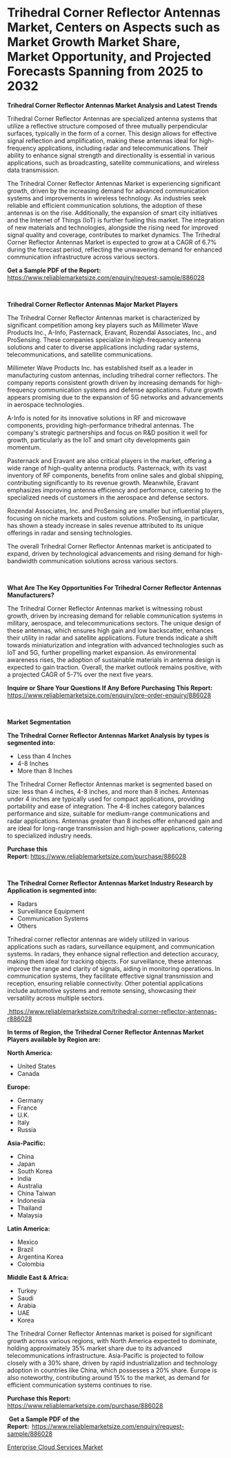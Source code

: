 <p><h1>Trihedral Corner Reflector Antennas Market, Centers on Aspects such as Market Growth Market Share, Market Opportunity, and Projected Forecasts Spanning from 2025 to 2032</h1></p><p><strong>Trihedral Corner Reflector Antennas Market Analysis and Latest Trends</strong></p>
<p><p>Trihedral Corner Reflector Antennas are specialized antenna systems that utilize a reflective structure composed of three mutually perpendicular surfaces, typically in the form of a corner. This design allows for effective signal reflection and amplification, making these antennas ideal for high-frequency applications, including radar and telecommunications. Their ability to enhance signal strength and directionality is essential in various applications, such as broadcasting, satellite communications, and wireless data transmission.</p><p>The Trihedral Corner Reflector Antennas Market is experiencing significant growth, driven by the increasing demand for advanced communication systems and improvements in wireless technology. As industries seek reliable and efficient communication solutions, the adoption of these antennas is on the rise. Additionally, the expansion of smart city initiatives and the Internet of Things (IoT) is further fueling this market. The integration of new materials and technologies, alongside the rising need for improved signal quality and coverage, contributes to market dynamics. The Trihedral Corner Reflector Antennas Market is expected to grow at a CAGR of 6.7% during the forecast period, reflecting the unwavering demand for enhanced communication infrastructure across various sectors.</p></p>
<p><strong>Get a Sample PDF of the Report:&nbsp;</strong> <a href="https://www.reliablemarketsize.com/enquiry/request-sample/886028?utm_campaign=2293&utm_medium=2&utm_source=Github&utm_content=ia&utm_term=15022025&utm_id=trihedral-corner-reflector-antennas">https://www.reliablemarketsize.com/enquiry/request-sample/886028</a></p>
<p>&nbsp;</p>
<p><strong>Trihedral Corner Reflector Antennas Major Market Players</strong></p>
<p><p>The Trihedral Corner Reflector Antennas market is characterized by significant competition among key players such as Millimeter Wave Products Inc., A-Info, Pasternack, Eravant, Rozendal Associates, Inc., and ProSensing. These companies specialize in high-frequency antenna solutions and cater to diverse applications including radar systems, telecommunications, and satellite communications.</p><p>Millimeter Wave Products Inc. has established itself as a leader in manufacturing custom antennas, including trihedral corner reflectors. The company reports consistent growth driven by increasing demands for high-frequency communication systems and defense applications. Future growth appears promising due to the expansion of 5G networks and advancements in aerospace technologies.</p><p>A-Info is noted for its innovative solutions in RF and microwave components, providing high-performance trihedral antennas. The company's strategic partnerships and focus on R&D position it well for growth, particularly as the IoT and smart city developments gain momentum.</p><p>Pasternack and Eravant are also critical players in the market, offering a wide range of high-quality antenna products. Pasternack, with its vast inventory of RF components, benefits from online sales and global shipping, contributing significantly to its revenue growth. Meanwhile, Eravant emphasizes improving antenna efficiency and performance, catering to the specialized needs of customers in the aerospace and defense sectors.</p><p>Rozendal Associates, Inc. and ProSensing are smaller but influential players, focusing on niche markets and custom solutions. ProSensing, in particular, has shown a steady increase in sales revenue attributed to its unique offerings in radar and sensing technologies.</p><p>The overall Trihedral Corner Reflector Antennas market is anticipated to expand, driven by technological advancements and rising demand for high-bandwidth communication solutions across various sectors.</p></p>
<p>&nbsp;</p>
<p><strong>What Are The Key Opportunities For Trihedral Corner Reflector Antennas Manufacturers?</strong></p>
<p><p>The Trihedral Corner Reflector Antennas market is witnessing robust growth, driven by increasing demand for reliable communication systems in military, aerospace, and telecommunications sectors. The unique design of these antennas, which ensures high gain and low backscatter, enhances their utility in radar and satellite applications. Future trends indicate a shift towards miniaturization and integration with advanced technologies such as IoT and 5G, further propelling market expansion. As environmental awareness rises, the adoption of sustainable materials in antenna design is expected to gain traction. Overall, the market outlook remains positive, with a projected CAGR of 5-7% over the next five years.</p></p>
<p><strong>Inquire or Share Your Questions If Any Before Purchasing This Report:</strong> <a href="https://www.reliablemarketsize.com/enquiry/pre-order-enquiry/886028?utm_campaign=2293&utm_medium=2&utm_source=Github&utm_content=ia&utm_term=15022025&utm_id=trihedral-corner-reflector-antennas">https://www.reliablemarketsize.com/enquiry/pre-order-enquiry/886028</a></p>
<p>&nbsp;</p>
<p><strong>Market Segmentation</strong></p>
<p><strong>The Trihedral Corner Reflector Antennas Market Analysis by types is segmented into:</strong></p>
<p><ul><li>Less than 4 Inches</li><li>4-8 Inches</li><li>More than 8 Inches</li></ul></p>
<p><p>The Trihedral Corner Reflector Antennas market is segmented based on size: less than 4 inches, 4-8 inches, and more than 8 inches. Antennas under 4 inches are typically used for compact applications, providing portability and ease of integration. The 4-8 inches category balances performance and size, suitable for medium-range communications and radar applications. Antennas greater than 8 inches offer enhanced gain and are ideal for long-range transmission and high-power applications, catering to specialized industry needs.</p></p>
<p><strong>Purchase this Report:&nbsp;</strong><a href="https://www.reliablemarketsize.com/purchase/886028?utm_campaign=2293&utm_medium=2&utm_source=Github&utm_content=ia&utm_term=15022025&utm_id=trihedral-corner-reflector-antennas">https://www.reliablemarketsize.com/purchase/886028</a></p>
<p>&nbsp;</p>
<p><strong>The Trihedral Corner Reflector Antennas Market Industry Research by Application is segmented into:</strong></p>
<p><ul><li>Radars</li><li>Surveillance Equipment</li><li>Communication Systems</li><li>Others</li></ul></p>
<p><p>Trihedral corner reflector antennas are widely utilized in various applications such as radars, surveillance equipment, and communication systems. In radars, they enhance signal reflection and detection accuracy, making them ideal for tracking objects. For surveillance, these antennas improve the range and clarity of signals, aiding in monitoring operations. In communication systems, they facilitate effective signal transmission and reception, ensuring reliable connectivity. Other potential applications include automotive systems and remote sensing, showcasing their versatility across multiple sectors.</p></p>
<p><a href="https://www.reliablemarketsize.com/trihedral-corner-reflector-antennas-r886028?utm_campaign=2293&utm_medium=2&utm_source=Github&utm_content=ia&utm_term=15022025&utm_id=trihedral-corner-reflector-antennas">&nbsp;https://www.reliablemarketsize.com/trihedral-corner-reflector-antennas-r886028</a></p>
<p><strong>In terms of Region, the Trihedral Corner Reflector Antennas Market Players available by Region are:</strong></p>
<p>
    <p> <strong> North America: </strong>
        <ul>
            <li>United States</li>
            <li>Canada</li>
        </ul>
        </p> 
    <p> <strong> Europe: </strong>
        <ul>
            <li>Germany</li>
            <li>France</li>
            <li>U.K.</li>
            <li>Italy</li>
            <li>Russia</li>
        </ul>
        </p> 
    <p> <strong> Asia-Pacific: </strong>
        <ul>
            <li>China</li>
            <li>Japan</li>
            <li>South Korea</li>
            <li>India</li>
            <li>Australia</li>
            <li>China Taiwan</li>
            <li>Indonesia</li>
            <li>Thailand</li>
            <li>Malaysia</li>
        </ul>
        </p> 
    <p> <strong> Latin America: </strong>
        <ul>
            <li>Mexico</li>
            <li>Brazil</li>
            <li>Argentina Korea</li>
            <li>Colombia</li>
        </ul>
        </p> 
    <p> <strong> Middle East & Africa: </strong>
        <ul>
            <li>Turkey</li>
            <li>Saudi</li>
            <li>Arabia</li>
            <li>UAE</li>
            <li>Korea</li>
        </ul>
    </p>
    </p>
<p><p>The Trihedral Corner Reflector Antennas market is poised for significant growth across various regions, with North America expected to dominate, holding approximately 35% market share due to its advanced telecommunications infrastructure. Asia-Pacific is projected to follow closely with a 30% share, driven by rapid industrialization and technology adoption in countries like China, which possesses a 20% share. Europe is also noteworthy, contributing around 15% to the market, as demand for efficient communication systems continues to rise.</p></p>
<p><strong>Purchase this Report: </strong><a href="https://www.reliablemarketsize.com/purchase/886028?utm_campaign=2293&utm_medium=2&utm_source=Github&utm_content=ia&utm_term=15022025&utm_id=trihedral-corner-reflector-antennas">https://www.reliablemarketsize.com/purchase/886028</a></p>
<p>&nbsp;<strong>Get a Sample PDF of the Report:&nbsp;&nbsp;</strong><a href="https://www.reliablemarketsize.com/enquiry/request-sample/886028?utm_campaign=2293&utm_medium=2&utm_source=Github&utm_content=ia&utm_term=15022025&utm_id=trihedral-corner-reflector-antennas">https://www.reliablemarketsize.com/enquiry/request-sample/886028</a></p>
<p><strong></strong></p>
<p><p><a href="https://github.com/bensemilia864/Market-Research-Report-List-1/blob/main/enterprise-cloud-services-market.md?utm_campaign=2293&utm_medium=2&utm_source=Github&utm_content=ia&utm_term=15022025&utm_id=trihedral-corner-reflector-antennas">Enterprise Cloud Services Market</a></p></p>